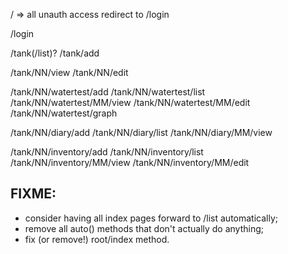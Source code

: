 
/ => all unauth access redirect to /login

/login

/tank(/list)?
/tank/add

/tank/NN/view
/tank/NN/edit

/tank/NN/watertest/add
/tank/NN/watertest/list
/tank/NN/watertest/MM/view
/tank/NN/watertest/MM/edit
/tank/NN/watertest/graph

/tank/NN/diary/add
/tank/NN/diary/list
/tank/NN/diary/MM/view

/tank/NN/inventory/add
/tank/NN/inventory/list
/tank/NN/inventory/MM/view
/tank/NN/inventory/MM/edit

## FIXME:
* consider having all index pages forward to /list automatically;
* remove all auto() methods that don't actually do anything;
* fix (or remove!) root/index method.
